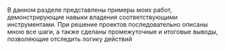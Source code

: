 В данном разделе представлены примеры моих работ, демонстрирующие навыки владения соответствующими инструментами. При решение проектов последовательно описаны мною все шаги, а также сделаны промежуточные и итоговые выводы, позволяющие отследить логику действий

